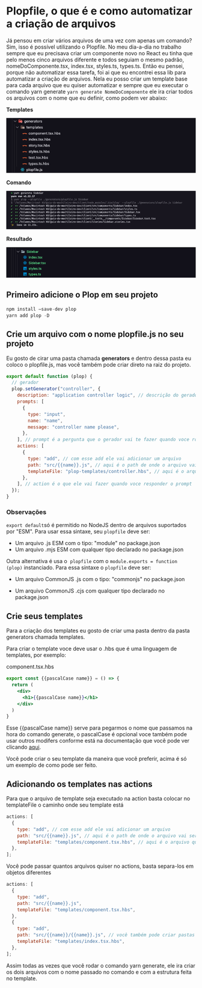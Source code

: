 # Plopfile, o que é e como automatizar a criação de arquivos

Já pensou em criar vários arquivos de uma vez com apenas um comando? Sim, isso é possível utilizando o Plopfile. No meu dia-a-dia no trabalho sempre que eu precisava criar um componente novo no React eu tinha que pelo menos cinco arquivos diferente e todos seguiam o mesmo padrão, nomeDoComponente.tsx, index.tsx, styles.ts, types.ts. Então eu pensei, porque não automatizar essa tarefa, foi ai que eu encontrei essa lib para automatizar a criação de arquivos. Nela eu posso criar um template base para cada arquivo que eu quiser automatizar e sempre que eu executar o comando yarn generate `yarn generate NomeDoComponente` ele ira criar todos os arquivos com o nome que eu definir, como podem ver abaixo:

**Templates**

![Untitled](images/files.png)

**Comando**

![Untitled](images/command.png)

**Resultado**

![Untitled](images/result.png)

## Primeiro adicione o Plop em seu projeto

```jsx
npm install —save-dev plop
yarn add plop -D
```

## Crie um arquivo com o nome **plopfile.js** no seu projeto

Eu gosto de cirar uma pasta chamada **generators** e dentro dessa pasta eu coloco o plopfile.js, mas você também pode criar direto na raiz do projeto.

```jsx
export default function (plop) {
  // gerador
  plop.setGenerator("controller", {
    description: "application controller logic", // descrição do gerador
    prompts: [
      {
        type: "input",
        name: "name",
        message: "controller name please",
      },
    ], // prompt é a pergunta que o gerador vai te fazer quando voce rodar o comando
    actions: [
      {
        type: "add", // com esse add ele vai adicionar um arquivo
        path: "src/{{name}}.js", // aqui é o path de onde o arquivo vai ser criado
        templateFile: "plop-templates/controller.hbs", // aqui é o arquivo que vai servir como base (o template)
      },
    ], // action é o que ele vai fazer quando voce responder o prompt
  });
}
```

### **Observações**

`export default`só é permitido no NodeJS dentro de arquivos suportados por "ESM". Para usar essa sintaxe, seu `plopfile` deve ser:

- Um arquivo .js ESM com o tipo: "module" no package.json
- Um arquivo .mjs ESM com qualquer tipo declarado no package.json

Outra alternativa é usa o  `plopfile` com o `module.exports = function (plop)` instanciado. Para essa sintaxe o `plopfile` deve ser:

- Um arquivo CommonJS .js com o tipo: "commonjs" no package.json

- Um arquivo CommonJS .cjs com qualquer tipo declarado no package.json

## Crie seus templates

Para a criação dos templates eu gosto de criar uma pasta dentro da pasta generators chamada templates.

Para criar o template voce deve usar o .hbs que é uma linguagem de templates, por exemplo:

component.tsx.hbs

```jsx
export const {{pascalCase name}} = () => {
  return (
    <div>
      <h1>{{pascalCase name}}</h1>
    </div>
  )
}
```

Esse {{pascalCase name}} serve para pegarmos o nome que passamos na hora do comando generate, o pascalCase é opcional voce também pode usar outros modifers conforme está na documentação que você pode ver clicando [aqui](https://plopjs.com/documentation/#case-modifiers).

Você pode criar o seu template da maneira que você preferir, acima é só um exemplo de como pode ser feito.

## Adicionando os templates nas actions

Para que o arquivo de template seja executado na action basta colocar no templateFile o caminho onde seu template está

```jsx
actions: [
  {
    type: "add", // com esse add ele vai adicionar um arquivo
    path: "src/{{name}}.js", // aqui é o path de onde o arquivo vai ser criado
    templateFile: "templates/component.tsx.hbs", // aqui é o arquivo que vai servir como base (o template)
  },
];
```

Você pode passar quantos arquivos quiser no actions, basta separa-los em objetos diferentes

```jsx
actions: [
  {
    type: "add",
    path: "src/{{name}}.js",
    templateFile: "templates/component.tsx.hbs",
  },
  {
    type: "add",
    path: "src/{{name}}/{{name}}.js", // você também pode criar pastas utilizando o name
    templateFile: "templates/index.tsx.hbs",
  },
];
```

Assim todas as vezes que você rodar o comando yarn generate, ele ira criar os dois arquivos com o nome passado no comando e com a estrutura feita no template.

